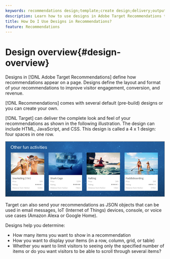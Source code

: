 ```yaml
---
keywords: recommendations design;template;create design;delivery;output
description: Learn how to use designs in Adobe Target Recommendations to define how recommendations appear on a page (1X4, 1X6, 2X2, and so forth).
title: How Do I Use Designs in Recommendations?
feature: Recommendations
---
```


# Design overview{#design-overview}

Designs in [!DNL Adobe Target Recommendations] define how recommendations appear on a page. Designs define the layout and format of your recommendations to improve visitor engagement, conversion, and revenue.

[!DNL Recommendations] comes with several default (pre-build) designs or you can create your own.

[!DNL Target] can deliver the complete look and feel of your recommendations as shown in the following illustration. The design can include HTML, JavaScript, and CSS. This design is called a 4 x 1 design: four spaces in one row. 

![](assets/velocity_example.png)

Target can also send your recommendations as JSON objects that can be used in email messages, IoT (Internet of Things) devices, console, or voice use cases (Amazon Alexa or Google Home).

Designs help you determine:

* How many items you want to show in a recommendation
* How you want to display your items (in a row, column, grid, or table)
* Whether you want to limit visitors to seeing only the specified number of items or do you want visitors to be able to scroll through several items?

